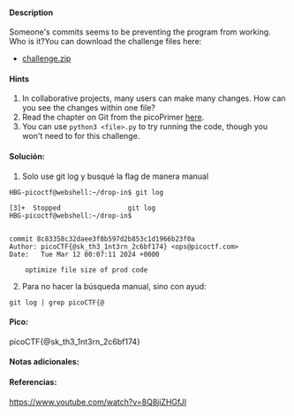 
#### Description
Someone's commits seems to be preventing the program from working. Who is it?You can download the challenge files here:

- [challenge.zip](https://artifacts.picoctf.net/c_titan/158/challenge.zip)

#### Hints 
1. In collaborative projects, many users can make many changes. How can you see the changes within one file?
2. Read the chapter on Git from the picoPrimer [here](https://primer.picoctf.org/#_git_version_control).
3. You can use `python3 <file>.py` to try running the code, though you won't need to for this challenge.


#### Solución:

1. Solo use git log y busqué la flag de manera manual

````
HBG-picoctf@webshell:~/drop-in$ git log

[3]+  Stopped                 git log
HBG-picoctf@webshell:~/drop-in$ 


commit 8c83358c32daee3f8b597d2b853c1d1966b23f0a
Author: picoCTF{@sk_th3_1nt3rn_2c6bf174} <ops@picoctf.com>
Date:   Tue Mar 12 00:07:11 2024 +0000

    optimize file size of prod code
`````

2. Para no hacer la búsqueda manual, sino con ayud:

````
git log | grep picoCTF{@
`````


#### Pico:
picoCTF{@sk_th3_1nt3rn_2c6bf174}

#### Notas adicionales:


#### Referencias:
https://www.youtube.com/watch?v=8Q8jiZHGfJI



